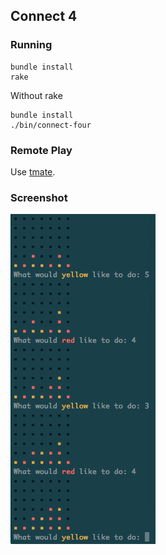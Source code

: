 ## Connect 4

### Running

~~~
bundle install
rake
~~~

Without rake

~~~
bundle install
./bin/connect-four
~~~

### Remote Play

Use [tmate](https://github.com/nviennot/tmate).

### Screenshot
![Screenshot](screenshot.png)
